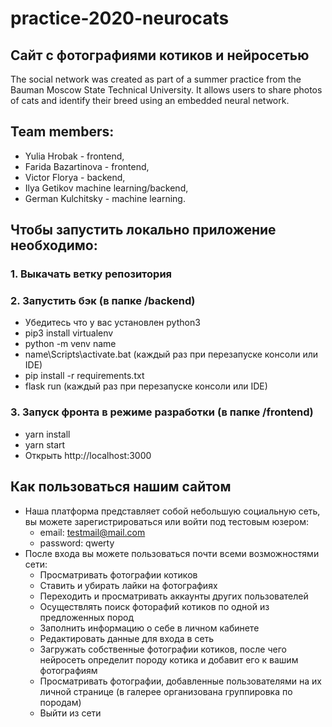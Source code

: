   # practice-2020-neurocats
## Сайт с фотографиями котиков и нейросетью

The social network was created as part of a summer
practice from the Bauman Moscow State
Technical University. It allows users to share
photos of cats and identify their breed
using an embedded neural network.
 
## Team members:
* Yulia Hrobak - frontend, 
* Farida Bazartinova - frontend,
* Victor Florya - backend,
* Ilya Getikov machine learning/backend, 
* German Kulchitsky - machine learning.

## Чтобы запустить локально приложение необходимо:
### 1. Выкачать ветку репозитория

### 2. Запустить бэк (в папке /backend)
  - Убедитесь что у вас установлен python3
  - pip3 install virtualenv
  - python -m venv name
  - name\Scripts\activate.bat (каждый раз при перезапуске консоли или IDE)
  - pip install -r requirements.txt
  - flask run (каждый раз при перезапуске консоли или IDE)

### 3. Запуск фронта в режиме разработки (в папке /frontend)
  - yarn install
  - yarn start
  - Открыть http://localhost:3000

## Как пользоваться нашим сайтом
- Наша платформа представляет собой небольшую социальную сеть, вы можете зарегистрироваться или войти под тестовым юзером:
  - email: testmail@mail.com
  - password: qwerty
- После входа вы можете пользоваться почти всеми возможностями сети:
  - Просматривать фотографии котиков
  - Ставить и убирать лайки на фотографиях
  - Переходить и просматривать аккаунты других пользователей
  - Осуществлять поиск фоторафий котиков по одной из предложенных пород
  - Заполнить информацию о себе в личном кабинете
  - Редактировать данные для входа в сеть
  - Загружать собственные фотографии котиков, после чего нейросеть определит породу котика и добавит его к вашим фотографиям
  - Просматривать фотографии, добавленные пользователями на их личной странице (в галерее организована группировка по породам)
  - Выйти из сети
